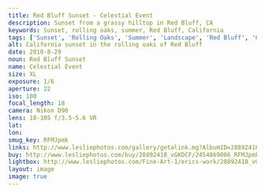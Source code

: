 ```yaml
---
title: Red Bluff Sunset - Celestial Event
description: Sunset from a grassy hilltop in Red Bluff, CA
keywords: Sunset, rolling oaks, summer, Red Bluff, California
tags: ['Sunset', 'Rolling Oaks', 'Summer', 'Landscape', 'Red Bluff', 'California']
alt: California sunset in the rolling oaks of Red Bluff
date: 2010-8-29
noun: Red Bluff Sunset
name: Celestial Event
size: XL
exposure: 1/6
aperture: 22
iso: 100
focal_length: 18
camera: Nikon D90
lens: 18-105 f/3.5-5.6 VR
lat: 
lon: 
smug_key: RFMJpmk
links: http://www.lesliephotos.com/gallery/getalink.mg?AlbumID=28892418&AlbumKey=vGKDCF&ImageID=2454869066&ImageKey=RFMJpmk&how=forum&Page=1
buy: http://www.lesliephotos.com/buy/28892418_vGKDCF/2454869066_RFMJpmk/
lightbox: http://www.lesliephotos.com/Fine-Art-1/erics-work/28892418_vGKDCF#!i=2454869066&k=RFMJpmk&lb=1&s=A
layout: image
image: true
---
```

